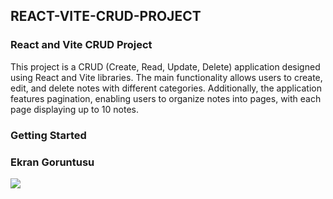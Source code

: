 <h2>REACT-VITE-CRUD-PROJECT</h2>
<h3> React and Vite CRUD Project</h3>

<p> This project is a CRUD (Create, Read, Update, Delete) application designed using React and Vite libraries. The main functionality allows users to create, edit, and delete notes with different categories. Additionally, the application features pagination, enabling users to organize notes into pages, with each page displaying up to 10 notes.</p>

<h3> Getting Started</h3>

<h3>Ekran Goruntusu</h3>

![](ekrangoruntusu.gif)

